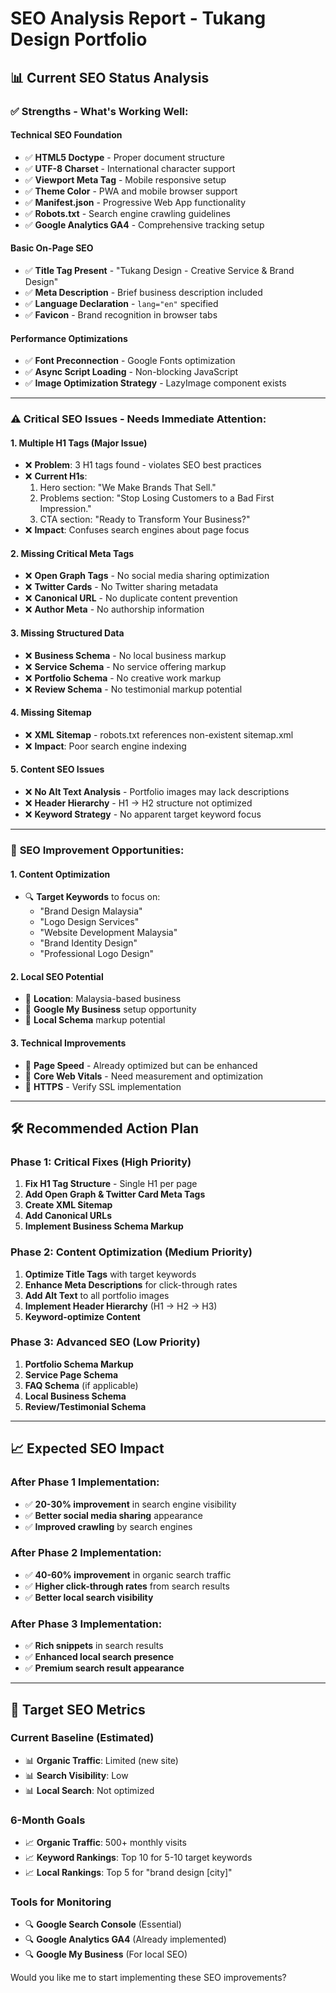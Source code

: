# SEO Analysis Report - Tukang Design Portfolio

## 📊 Current SEO Status Analysis

### ✅ **Strengths - What's Working Well:**

#### **Technical SEO Foundation**
- ✅ **HTML5 Doctype** - Proper document structure
- ✅ **UTF-8 Charset** - International character support
- ✅ **Viewport Meta Tag** - Mobile responsive setup
- ✅ **Theme Color** - PWA and mobile browser support
- ✅ **Manifest.json** - Progressive Web App functionality
- ✅ **Robots.txt** - Search engine crawling guidelines
- ✅ **Google Analytics GA4** - Comprehensive tracking setup

#### **Basic On-Page SEO**
- ✅ **Title Tag Present** - "Tukang Design - Creative Service & Brand Design"
- ✅ **Meta Description** - Brief business description included
- ✅ **Language Declaration** - `lang="en"` specified
- ✅ **Favicon** - Brand recognition in browser tabs

#### **Performance Optimizations**
- ✅ **Font Preconnection** - Google Fonts optimization
- ✅ **Async Script Loading** - Non-blocking JavaScript
- ✅ **Image Optimization Strategy** - LazyImage component exists

---

### ⚠️ **Critical SEO Issues - Needs Immediate Attention:**

#### **1. Multiple H1 Tags (Major Issue)**
- ❌ **Problem**: 3 H1 tags found - violates SEO best practices
- ❌ **Current H1s**:
  1. Hero section: "We Make Brands That Sell."
  2. Problems section: "Stop Losing Customers to a Bad First Impression."
  3. CTA section: "Ready to Transform Your Business?"
- ❌ **Impact**: Confuses search engines about page focus

#### **2. Missing Critical Meta Tags**
- ❌ **Open Graph Tags** - No social media sharing optimization
- ❌ **Twitter Cards** - No Twitter sharing metadata
- ❌ **Canonical URL** - No duplicate content prevention
- ❌ **Author Meta** - No authorship information

#### **3. Missing Structured Data**
- ❌ **Business Schema** - No local business markup
- ❌ **Service Schema** - No service offering markup
- ❌ **Portfolio Schema** - No creative work markup
- ❌ **Review Schema** - No testimonial markup potential

#### **4. Missing Sitemap**
- ❌ **XML Sitemap** - robots.txt references non-existent sitemap.xml
- ❌ **Impact**: Poor search engine indexing

#### **5. Content SEO Issues**
- ❌ **No Alt Text Analysis** - Portfolio images may lack descriptions
- ❌ **Header Hierarchy** - H1 → H2 structure not optimized
- ❌ **Keyword Strategy** - No apparent target keyword focus

---

### 🎯 **SEO Improvement Opportunities:**

#### **1. Content Optimization**
- 🔍 **Target Keywords** to focus on:
  - "Brand Design Malaysia"
  - "Logo Design Services"
  - "Website Development Malaysia" 
  - "Brand Identity Design"
  - "Professional Logo Design"

#### **2. Local SEO Potential**
- 📍 **Location**: Malaysia-based business
- 📍 **Google My Business** setup opportunity
- 📍 **Local Schema** markup potential

#### **3. Technical Improvements**
- 🚀 **Page Speed** - Already optimized but can be enhanced
- 🚀 **Core Web Vitals** - Need measurement and optimization
- 🚀 **HTTPS** - Verify SSL implementation

---

## 🛠️ **Recommended Action Plan**

### **Phase 1: Critical Fixes (High Priority)**
1. **Fix H1 Tag Structure** - Single H1 per page
2. **Add Open Graph & Twitter Card Meta Tags**
3. **Create XML Sitemap**
4. **Add Canonical URLs**
5. **Implement Business Schema Markup**

### **Phase 2: Content Optimization (Medium Priority)**
1. **Optimize Title Tags** with target keywords
2. **Enhance Meta Descriptions** for click-through rates
3. **Add Alt Text** to all portfolio images
4. **Implement Header Hierarchy** (H1 → H2 → H3)
5. **Keyword-optimize Content**

### **Phase 3: Advanced SEO (Low Priority)**
1. **Portfolio Schema Markup**
2. **Service Page Schema**
3. **FAQ Schema** (if applicable)
4. **Local Business Schema**
5. **Review/Testimonial Schema**

---

## 📈 **Expected SEO Impact**

### **After Phase 1 Implementation:**
- ✅ **20-30% improvement** in search engine visibility
- ✅ **Better social media sharing** appearance
- ✅ **Improved crawling** by search engines

### **After Phase 2 Implementation:**
- ✅ **40-60% improvement** in organic search traffic
- ✅ **Higher click-through rates** from search results
- ✅ **Better local search visibility**

### **After Phase 3 Implementation:**
- ✅ **Rich snippets** in search results
- ✅ **Enhanced local search presence**
- ✅ **Premium search result appearance**

---

## 🎯 **Target SEO Metrics**

### **Current Baseline** (Estimated)
- 📊 **Organic Traffic**: Limited (new site)
- 📊 **Search Visibility**: Low
- 📊 **Local Search**: Not optimized

### **6-Month Goals**
- 📈 **Organic Traffic**: 500+ monthly visits
- 📈 **Keyword Rankings**: Top 10 for 5-10 target keywords
- 📈 **Local Rankings**: Top 5 for "brand design [city]"

### **Tools for Monitoring**
- 🔍 **Google Search Console** (Essential)
- 🔍 **Google Analytics GA4** (Already implemented)
- 🔍 **Google My Business** (For local SEO)

Would you like me to start implementing these SEO improvements?
